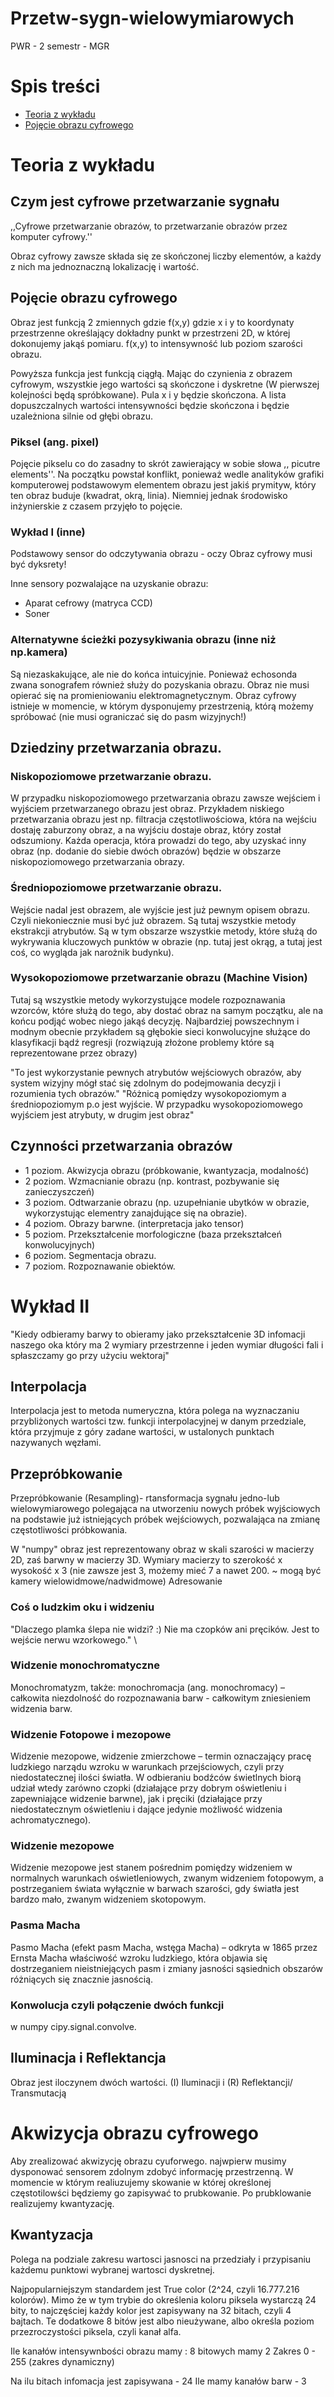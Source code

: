 # Przetw-sygn-wielowymiarowych
 PWR - 2 semestr - MGR

# Spis treści
* [Teoria z wykładu](#teoria-z-wykładu)
* [Pojęcie obrazu cyfrowego](#pojęcie-obrazu-cyfrowego)

# Teoria z wykładu

## Czym jest cyfrowe przetwarzanie sygnału 


,,Cyfrowe przetwarzanie obrazów, to przetwarzanie obrazów przez komputer cyfrowy.''

Obraz cyfrowy zawsze składa się ze skończonej liczby elementów, a każdy z nich ma jednoznaczną lokalizację i wartość.


## Pojęcie obrazu cyfrowego

Obraz jest funkcją 2 zmiennych gdzie f(x,y) gdzie x i y to koordynaty przestrzenne określający dokładny punkt w przestrzeni 2D, w której dokonujemy jakąś pomiaru. f(x,y) to intensywność lub poziom szarości obrazu.

Powyższa funkcja jest funkcją ciągłą. Mając do czynienia z obrazem cyfrowym, wszystkie jego wartości są skończone i dyskretne (W pierwszej kolejności będą spróbkowane). Pula x i y będzie skończona. A lista dopuszczalnych wartości intensywności będzie skończona i będzie uzależniona silnie od głębi obrazu.

### Piksel (ang. pixel)
Pojęcie pikselu co do zasadny to skrót zawierający w sobie słowa ,, picutre elements''. Na początku powstał konflikt, ponieważ wedle analityków grafiki komputerowej podstawowym elementem obrazu jest jakiś prymityw, który ten obraz buduje (kwadrat, okrą, linia). Niemniej jednak środowisko inżynierskie z czasem przyjęło to pojęcie.

### Wykład I (inne)
Podstawowy sensor do odczytywania obrazu - oczy
Obraz cyfrowy musi być dyksrety! 

Inne sensory pozwalające na uzyskanie obrazu:
 * Aparat cefrowy (matryca CCD)
 * Soner

###  Alternatywne ścieżki pozysykiwania obrazu (inne niż np.kamera)

Są niezaskakujące, ale nie do końca intuicyjnie. Ponieważ echosonda zwana sonografem również służy do pozyskania obrazu. Obraz nie musi opierać się na promieniowaniu elektromagnetycznym. Obraz cyfrowy istnieje w momencie, w którym dysponujemy przestrzenią, którą możemy spróbować (nie musi ograniczać się do pasm wizyjnych!)

## Dziedziny przetwarzania obrazu.

### Niskopoziomowe przetwarzanie obrazu.
W przypadku niskopoziomowego przetwarzania obrazu zawsze wejściem i wyjściem przetwarzanego obrazu jest obraz. Przykładem niskiego przetwarzania obrazu jest np. filtracja częstotliwościowa, która na wejściu dostaję zaburzony obraz, a na wyjściu dostaje obraz, który został odszumiony. Każda operacja, która prowadzi do tego, aby uzyskać inny obraz (np. dodanie do siebie dwóch obrazów) będzie w obszarze niskopoziomowego przetwarzania obrazy.


### Średniopoziomowe przetwarzanie obrazu.

Wejście nadal jest obrazem, ale wyjście jest już pewnym opisem obrazu. Czyli niekoniecznie musi być już obrazem. Są tutaj wszystkie metody ekstrakcji atrybutów. Są w tym obszarze wszystkie metody, które służą do wykrywania kluczowych punktów w obrazie (np. tutaj jest okrąg, a tutaj jest coś, co wygląda jak narożnik budynku).


### Wysokopoziomowe przetwarzanie obrazu (Machine Vision)

Tutaj są wszystkie metody wykorzystujące modele rozpoznawania wzorców, które służą do tego, aby dostać obraz na samym początku, ale na końcu podjąć wobec niego jakąś decyzję. Najbardziej powszechnym i modnym obecnie przykładem są głębokie sieci konwolucyjne służące do klasyfikacji bądź regresji (rozwiązują złożone problemy które są reprezentowane przez obrazy)


"To jest wykorzystanie pewnych atrybutów wejściowych obrazów, aby system wizyjny mógł stać się zdolnym do podejmowania decyzji i rozumienia tych obrazów."
"Różnicą pomiędzy wysokopoziomym a średniopoziomym p.o jest wyjście. W przypadku wysokopoziomowego wyjściem jest atrybuty, w drugim jest obraz"


## Czynności przetwarzania obrazów

* 1 poziom. Akwizycja obrazu (próbkowanie, kwantyzacja, modalność)
* 2 poziom. Wzmacnianie obrazu (np. kontrast, pozbywanie się zanieczyszczeń)
* 3 poziom. Odtwarzanie obrazu (np. uzupełnianie ubytków w obrazie, wykorzystując elementry zanajdujące się na obrazie).
* 4 poziom. Obrazy barwne. (interpretacja jako tensor)
* 5 poziom. Przekształcenie morfologiczne (baza przekształceń konwolucyjnych)
* 6 poziom. Segmentacja obrazu.
* 7 poziom. Rozpoznawanie obiektów.

# Wykład II 

"Kiedy odbieramy barwy to obieramy jako przekształcenie 3D infomacji naszego oka który ma 2 wymiary przestrzenne i jeden wymiar długości fali i spłaszczamy go przy użyciu wektoraj"

## Interpolacja
Interpolacja jest to metoda numeryczna, która polega na wyznaczaniu przybliżonych wartości tzw. funkcji interpolacyjnej w danym przedziale, która przyjmuje z góry zadane wartości, w ustalonych punktach nazywanych węzłami.

## Przepróbkowanie 
Przepróbkowanie (Resampling)- rtansformacja sygnału jedno-lub wielowymiarowego polegająca na utworzeniu nowych próbek wyjściowych na podstawie już istniejących próbek wejściowych, pozwalająca na zmianę częstotliwości próbkowania.

W "numpy" obraz jest reprezentowany obraz w skali szarości w macierzy 2D, zaś barwny w macierzy 3D. 
Wymiary macierzy to szerokość x wysokość x 3 (nie zawsze jest 3, możemy mieć 7 a nawet 200. ~ mogą być kamery wielowidmowe/nadwidmowe)
Adresowanie 

###  Coś o ludzkim oku i widzeniu 

"Dlaczego plamka ślepa nie widzi? :) Nie ma czopków ani pręcików. Jest to wejście nerwu wzorkowego."  \

###  Widzenie monochromatyczne 
Monochromatyzm, także: monochromacja (ang. monochromacy) – całkowita niezdolność do rozpoznawania barw - całkowitym zniesieniem widzenia barw. 

###  Widzenie Fotopowe i mezopowe 

Widzenie mezopowe, widzenie zmierzchowe – termin oznaczający pracę ludzkiego narządu wzroku w warunkach przejściowych, czyli przy niedostatecznej ilości światła. W odbieraniu bodźców świetlnych biorą udział wtedy zarówno czopki (działające przy dobrym oświetleniu i zapewniające widzenie barwne), jak i pręciki (działające przy niedostatecznym oświetleniu i dające jedynie możliwość widzenia achromatycznego).

###  Widzenie mezopowe 

Widzenie mezopowe jest stanem pośrednim pomiędzy widzeniem w normalnych warunkach oświetleniowych, zwanym widzeniem fotopowym, a postrzeganiem świata wyłącznie w barwach szarości, gdy światła jest bardzo mało, zwanym widzeniem skotopowym.

###  Pasma Macha

Pasmo Macha (efekt pasm Macha, wstęga Macha) – odkryta w 1865 przez Ernsta Macha właściwość wzroku ludzkiego, która objawia się dostrzeganiem nieistniejących pasm i zmiany jasności sąsiednich obszarów różniących się znacznie jasnością.

###  Konwolucja czyli połączenie dwóch funkcji

w numpy cipy.signal.convolve.

##  Iluminacja i Reflektancja 

Obraz jest iloczynem  dwóch wartości. (I) Iluminacji i (R) Reflektancji/ Transmutacją 

# Akwizycja obrazu cyfrowego 

Aby zrealizować akwizycję obrazu cyuforwego. najwpierw musimy dysponować sensorem zdolnym zdobyć informację przestrzenną. W momencie w którym realiuzujemy skowanie w której określonej częstotilowści będziemy go zapisywać to prubkowanie. Po prubklowanie realizujemy kwantyzację. 

## Kwantyzacja

Polega na podziale zakresu wartosci jasnosci na przedziały i przypisaniu każdemu punktowi wybranej wartosci dyskretnej.

Najpopularniejszym standardem jest  True color (2^24, czyli 16.777.216 kolorów). 
Mimo że w tym trybie do określenia koloru piksela wystarczą 24 bity, to najczęściej każdy kolor jest zapisywany na 32 bitach, czyli 4 bajtach. Te dodatkowe 8 bitów jest albo nieużywane, albo określa poziom przezroczystości piksela, czyli kanał alfa.


Ile kanałów intensywnbości obrazu mamy :
8 bitowych mamy 2
Zakres 0 - 255 (zakres dynamiczny)

Na ilu bitach infomacja jest zapisywana  - 24 
Ile mamy kanałów barw - 3 


